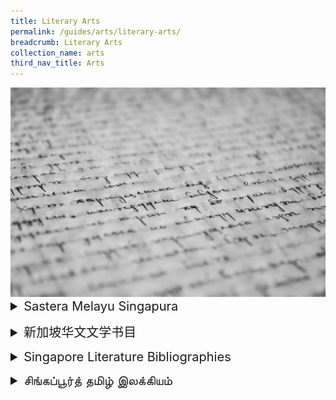 ```yaml
---
title: Literary Arts
permalink: /guides/arts/literary-arts/
breadcrumb: Literary Arts
collection_name: arts
third_nav_title: Arts
---
```

<img src="/images/category/literary-arts.jpg" alt="literary arts banner" style="width:800px;" />

<details style= "font-size:20px">
<summary>Sastera Melayu Singapura</summary>
<table style="width:100%">
  <tr>
    <td><b><a href = "/guides/arts/literaryarts/sasteramelayusingapura/novel">Sastera Melayu Singapura - Novel</a></b></td>
    <td><b><a href = "/guides/arts/literaryarts/sasteramelayusingapura/esei">Sastera Melayu Singapura - Esei</a></b></td>
  </tr>
  <tr>
    <td><b><a href = "/guides/arts/literaryarts/sasteramelayusingapura/puisi">Sastera Melayu Singapura - Puisi</a></b></td>
    <td><b><a href = "/guides/arts/literaryarts/sasteramelayusingapura/cerpen">Sastera Melayu Singapura - Cerpen</a></b></td>
  </tr>
  <tr>
    <td><b><a href = "/guides/arts/literaryarts/sasteramelayusingapura/drama">Sastera Melayu Singapura - Drama</a></b></td>
  </tr>
</table>
</details>
<p>

<details style= "font-size:20px">
<summary>新加坡华文文学书目</summary>
<table style="width:100%">
  <tr>
    <td><b><a href = "/guides/arts/literaryarts/singaporechineseliterature/poetry">新加坡华文文学书目：诗歌</a></b></td>
    <td><b><a href = "/guides/arts/literaryarts/singaporechineseliterature/criticism-and-research">Criticism and Research</a></b></td>
  </tr>
  <tr>
    <td><b><a href = "/guides/arts/literaryarts/singaporechineseliterature/prose-and-miscellaneous-writing">Prose and Miscellaneous Writing</a></b></td>
    <td><b><a href = "/guides/arts/literaryarts/singaporechineseliterature/drama-and-crosstalk">Drama and Crosstalk</a></b></td>
  </tr>
  <tr>
    <td><b><a href = "/guides/arts/literaryarts/sasteramelayusingapura/novels">Novels</a></b></td>
  </tr>
</table>
</details>
<p>

<details style= "font-size:20px">
<summary>Singapore Literature Bibliographies</summary>
<table style="width:100%">
  <tr>
    <td><b><a href = "/guides/arts/literaryarts/singaporeenglishliterature/miscellaneous">Miscellaneous</a></b></td>
    <td><b><a href = "/guides/arts/literaryarts/singaporeenglishliterature/electronic-journals">Electronic Journals</a></b></td>
  </tr>
  <tr>
    <td><b><a href = "/guides/arts/literaryarts/singaporeenglishliterature/novels">Novels</a></b></td>
    <td><b><a href = "/guides/arts/literaryarts/singaporeenglishliterature/periodicals-electronic-journals-and-misc">Periodicals, Electronic Journals and Misc.</a></b></td>
  </tr>
  <tr>
    <td><b><a href = "/guides/arts/literaryarts/singaporeenglishliterature/poetry">Poetry</a></b></td>
    <td><b><a href = "/guides/arts/literaryarts/singaporeenglishliterature/short-stories">Short Stories</a></b></td>
  </tr>
  <tr>
    <td><b><a href = "/guides/arts/literaryarts/singaporeenglishliterature/drama">Drama</a></b></td>
    <td><b><a href = "/guides/arts/literaryarts/singaporeenglishliterature/anthologies">Anthologies</a></b></td>
  </tr>
</table>
</details>
<p>

<details style= "font-size:20px">
<summary>சிங்கப்பூர்த் தமிழ் இலக்கியம்</summary>
<table style="width:100%">
  <tr>
    <td><b><a href = "/guides/arts/literaryarts/singaporetamilliterature/novel">புதினம்</a></b></td>
    <td><b><a href = "/guides/arts/literaryarts/singaporetamilliterature/plays">நாடகங்கள்</a></b></td>
  </tr>
  <tr>
    <td><b><a href = "/guides/arts/literaryarts/singaporetamilliterature/short-stories">சிறுகதைகள்</a></b></td>
    <td><b><a href = "/guides/arts/literaryarts/singaporetamilliterature/poems">கவிதைகள்</a></b></td>
  </tr>
  <tr>
    <td><b><a href = "/guides/arts/literaryarts/singaporetamilliterature/articles-and-research">கட்டுரைகள், ஆய்வுக் கட்டுரைகள்</a></b></td>
  </tr>
</table>
</details>
<p>